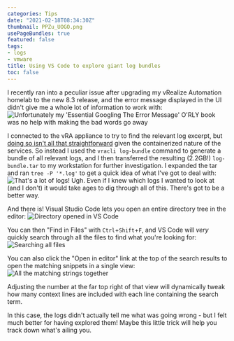 ```yaml
---
categories: Tips
date: "2021-02-18T08:34:30Z"
thumbnail: PPZu_UOGO.png
usePageBundles: true
featured: false
tags:
- logs
- vmware
title: Using VS Code to explore giant log bundles
toc: false
---
```


I recently ran into a peculiar issue after upgrading my vRealize Automation homelab to the new 8.3 release, and the error message displayed in the UI didn't give me a whole lot of information to work with:
![Unfortunately my 'Essential Googling The Error Message' O'RLY book was no help with making the bad words go away](IL29_Shlg.png)

I connected to the vRA appliance to try to find the relevant log excerpt, but [doing so isn't all that straightforward](https://www.stevenbright.com/2020/01/vmware-vrealize-automation-8-0-logs/#:~:text=Access%20Logs%20from%20the%20CLI) given the containerized nature of the services.
So instead I used the `vracli log-bundle` command to generate a bundle of all relevant logs, and I then transferred the resulting (2.2GB!) `log-bundle.tar` to my workstation for further investigation. I expanded the tar and ran `tree -P '*.log'` to get a quick idea of what I've got to deal with:
![That's a lot of logs!](wAa9KjBHO.png)
Ugh. Even if I knew which logs I wanted to look at (and I don't) it would take ages to dig through all of this. There's got to be a better way.

And there is! Visual Studio Code lets you open an entire directory tree in the editor:
![Directory opened in VS Code](SBKtJ8K1p.png)

You can then "Find in Files" with `Ctrl`+`Shift`+`F`, and VS Code will *very* quickly search through all the files to find what you're looking for:
![Searching all files](PPZu_UOGO.png)

You can also click the "Open in editor" link at the top of the search results to open the matching snippets  in a single view:
![All the matching strings together](kJ_l7gPD2.png)

Adjusting the number at the far top right of that view will dynamically tweak how many context lines are included with each line containing the search term.

In this case, the logs didn't actually tell me what was going wrong  - but I felt much better for having explored them! Maybe this little trick will help you track down what's ailing you.
